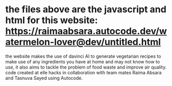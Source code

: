 # the files above are the javascript and html for this website: https://raimaabsara.autocode.dev/watermelon-lover@dev/untitled.html
the website makes the use of davinci AI to generate vegetarian recipes to make use of any ingredients you have at home and may not know how to use,
it also aims to tackle the problem of food waste and improve air quality.
code created at elle hacks in collaboration with team mates Raima Absara and Tasnuva Sayed using Autocode.
